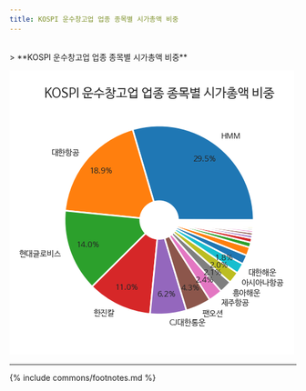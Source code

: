 ```yaml
---
title: KOSPI 운수창고업 업종 종목별 시가총액 비중
---
```

<br>
> **KOSPI 운수창고업 업종 종목별 시가총액 비중<a id="pie"></a>**

![294090](images/kospi_업종_운수창고업_종목.png)

---
{% include commons/footnotes.md %}
